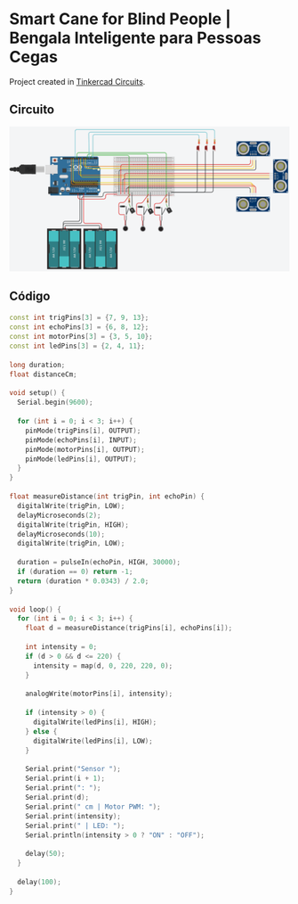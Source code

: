 # Smart Cane for Blind People | Bengala Inteligente para Pessoas Cegas

Project created in [Tinkercad Circuits]([https://www.tinkercad.com/things/2zf2aNh3tPM-smart-cane-for-blind-people?sharecode=UcpeKC4ccouz-GRL802ICmL490bSLYakYSFHOJxbHKk]).

## Circuito
![Simulação do circuito](circuit.png)

## Código
```cpp
const int trigPins[3] = {7, 9, 13};
const int echoPins[3] = {6, 8, 12};
const int motorPins[3] = {3, 5, 10};
const int ledPins[3] = {2, 4, 11};

long duration;
float distanceCm;

void setup() {
  Serial.begin(9600);

  for (int i = 0; i < 3; i++) {
    pinMode(trigPins[i], OUTPUT);
    pinMode(echoPins[i], INPUT);
    pinMode(motorPins[i], OUTPUT);
    pinMode(ledPins[i], OUTPUT);
  }
}

float measureDistance(int trigPin, int echoPin) {
  digitalWrite(trigPin, LOW);
  delayMicroseconds(2);
  digitalWrite(trigPin, HIGH);
  delayMicroseconds(10);
  digitalWrite(trigPin, LOW);

  duration = pulseIn(echoPin, HIGH, 30000);
  if (duration == 0) return -1;
  return (duration * 0.0343) / 2.0;
}

void loop() {
  for (int i = 0; i < 3; i++) {
    float d = measureDistance(trigPins[i], echoPins[i]);

    int intensity = 0;
    if (d > 0 && d <= 220) {
      intensity = map(d, 0, 220, 220, 0);
    }

    analogWrite(motorPins[i], intensity);

    if (intensity > 0) {
      digitalWrite(ledPins[i], HIGH);
    } else {
      digitalWrite(ledPins[i], LOW);
    }

    Serial.print("Sensor ");
    Serial.print(i + 1);
    Serial.print(": ");
    Serial.print(d);
    Serial.print(" cm | Motor PWM: ");
    Serial.print(intensity);
    Serial.print(" | LED: ");
    Serial.println(intensity > 0 ? "ON" : "OFF");

    delay(50);
  }

  delay(100);
}
